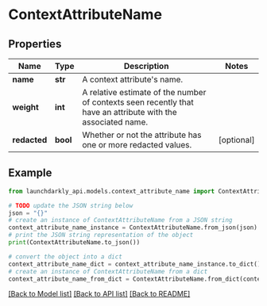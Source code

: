 # ContextAttributeName


## Properties

Name | Type | Description | Notes
------------ | ------------- | ------------- | -------------
**name** | **str** | A context attribute&#39;s name. | 
**weight** | **int** | A relative estimate of the number of contexts seen recently that have an attribute with the associated name. | 
**redacted** | **bool** | Whether or not the attribute has one or more redacted values. | [optional] 

## Example

```python
from launchdarkly_api.models.context_attribute_name import ContextAttributeName

# TODO update the JSON string below
json = "{}"
# create an instance of ContextAttributeName from a JSON string
context_attribute_name_instance = ContextAttributeName.from_json(json)
# print the JSON string representation of the object
print(ContextAttributeName.to_json())

# convert the object into a dict
context_attribute_name_dict = context_attribute_name_instance.to_dict()
# create an instance of ContextAttributeName from a dict
context_attribute_name_from_dict = ContextAttributeName.from_dict(context_attribute_name_dict)
```
[[Back to Model list]](../README.md#documentation-for-models) [[Back to API list]](../README.md#documentation-for-api-endpoints) [[Back to README]](../README.md)


